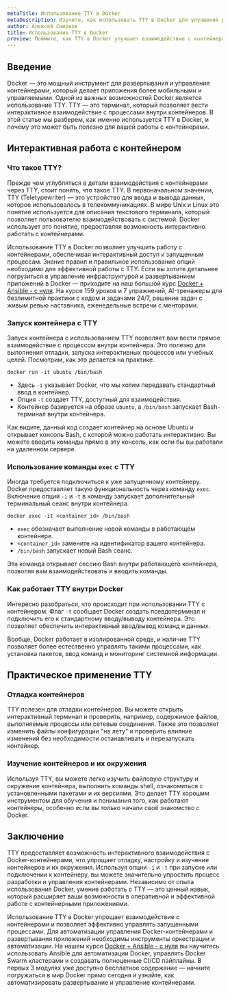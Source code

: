 ```yaml
---
metaTitle: Использование TTY в Docker
metaDescription: Изучите, как использовать TTY в Docker для улучшения работы с контейнерами - научитесь запускать интерактивные сеансы и правильно использовать опции
author: Алексей Смирнов
title: Использование TTY в Docker
preview: Поймите, как TTY в Docker улучшает взаимодействие с контейнерами - от интерактивных сеансов до продвинутого управления. Примеры помогут быстро освоить технику
---
```


## Введение

Docker — это мощный инструмент для развертывания и управления контейнерами, который делает приложения более мобильными и управляемыми. Одной из важных возможностей Docker является использование TTY. TTY — это терминал, который позволяет вести интерактивное взаимодействие с процессами внутри контейнеров. В этой статье мы разберем, как именно используется TTY в Docker, и почему это может быть полезно для вашей работы с контейнерами.

## Интерактивная работа с контейнером

### Что такое TTY?

Прежде чем углубляться в детали взаимодействия с контейнерами через TTY, стоит понять, что такое TTY. В первоначальном значении, TTY (Teletypewriter) — это устройство для ввода и вывода данных, которое использовалось в телекоммуникациях. В мире Unix и Linux это понятие используется для описания текстового терминала, который позволяет пользователю взаимодействовать с системой. Docker использует это понятие, предоставляя возможность интерактивно работать с контейнерами.

Использование TTY в Docker позволяет улучшить работу с контейнерами, обеспечивая интерактивный доступ к запущенным процессам. Знание правил и правильное использование опций необходимо для эффективной работы с TTY. Если вы хотите детальнее погрузиться в управление инфраструктурой и развертыванием приложений в Docker — приходите на наш большой курс [Docker + Ansible - с нуля](https://purpleschool.ru/course/docker). На курсе 159 уроков и 7 упражнений, AI-тренажеры для безлимитной практики с кодом и задачами 24/7, решение задач с живым ревью наставника, еженедельные встречи с менторами.

### Запуск контейнера с TTY

Запуск контейнера с использованием TTY позволяет вам вести прямое взаимодействие с процессом внутри контейнера. Это полезно для выполнения отладки, запуска интерактивных процессов или учебных целей. Посмотрим, как это делается на практике. 

```
docker run -it ubuntu /bin/bash
```

- Здесь `-i` указывает Docker, что мы хотим передавать стандартный ввод в контейнер.
- Опция `-t` создает TTY, доступный для взаимодействия.
- Контейнер базируется на образе `ubuntu`, а `/bin/bash` запускает Bash-терминал внутри контейнера.

Как видите, данный код создает контейнер на основе Ubuntu и открывает консоль Bash, с которой можно работать интерактивно. Вы можете вводить команды прямо в эту консоль, как если бы вы работали на удаленном сервере.

### Использование команды `exec` с TTY

Иногда требуется подключиться к уже запущенному контейнеру. Docker предоставляет такую функциональность через команду `exec`. Включение опций `-i` и `-t` в команду запускает дополнительный терминальный сеанс внутри контейнера.

```
docker exec -it <container_id> /bin/bash
```

- `exec` обозначает выполнение новой команды в работающем контейнере.
- `<container_id>` замените на идентификатор вашего контейнера.
- `/bin/bash` запускает новый Bash сеанс.

Эта команда открывает сессию Bash внутри работающего контейнера, позволяя вам взаимодействовать и вводить команды.

### Как работает TTY внутри Docker

Интересно разобраться, что происходит при использовании TTY с контейнером. Флаг `-t` сообщает Docker создать псевдотерминал и подключить его к стандартному вводу/выводу контейнера. Это позволяет обеспечить интерактивный ввод/вывод команд и данных.

Вообще, Docker работает в изолированной среде, и наличие TTY позволяет более естественно управлять такими процессами, как установка пакетов, ввод команд и мониторинг системной информации.

## Практическое применение TTY

### Отладка контейнеров

TTY полезен для отладки контейнеров. Вы можете открыть интерактивный терминал и проверить, например, содержимое файлов, выполняемые процессы или сетевые соединения. Также это позволяет изменить файлы конфигурации "на лету" и проверить влияние изменений без необходимости останавливать и перезапускать контейнер.

### Изучение контейнеров и их окружения

Используя TTY, вы можете легко изучить файловую структуру и окружение контейнера, выполнить команды shell, ознакомиться с установленными пакетами и их версиями. Это делает TTY хорошим инструментом для обучения и понимания того, как работают контейнеры, особенно если вы только начали своё знакомство с Docker.

## Заключение

TTY предоставляет возможность интерактивного взаимодействия с Docker-контейнерами, что упрощает отладку, настройку и изучение контейнеров и их окружения. Используя опции `-i` и `-t` при запуске или подключении к контейнеру, вы можете значительно упростить процесс разработки и управления контейнерами. Независимо от опыта использования Docker, умение работать с TTY — это ценный навык, который расширяет ваши возможности в оперативной и эффективной работе с контейнерными приложениями.

Использование TTY в Docker упрощает взаимодействие с контейнерами и позволяет эффективно управлять запущенными процессами. Для автоматизации управления Docker-контейнерами и развертывания приложений необходимы инструменты оркестрации и автоматизации. На нашем курсе [Docker + Ansible - с нуля](https://purpleschool.ru/course/docker) вы научитесь использовать Ansible для автоматизации Docker, управлять Docker Swarm кластерами и создавать полноценные CI/CD пайплайны. В первых 3 модулях уже доступно бесплатное содержание — начните погружаться в мир Docker прямо сегодня и узнайте, как автоматизировать развертывание и управление контейнерами.
